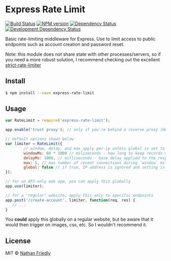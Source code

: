 #  Express Rate Limit

[![Build Status](https://secure.travis-ci.org/nfriedly/express-rate-limit.png?branch=master)](http://travis-ci.org/nfriedly/express-rate-limit)
[![NPM version](http://badge.fury.io/js/express-rate-limit.png)](https://npmjs.org/package/express-rate-limit "View this project on NPM")
[![Dependency Status](https://david-dm.org/nfriedly/express-rate-limit.png?theme=shields.io)](https://david-dm.org/nfriedly/express-rate-limit)
[![Development Dependency Status](https://david-dm.org/nfriedly/express-rate-limit/dev-status.png?theme=shields.io)](https://david-dm.org/nfriedly/express-rate-limit#info=devDependencies)

Basic rate-limiting middleware for Express. Use to limit access to public endpoints such as account creation and password reset.

Note: this module does not share state with other processes/servers, so if you need a more robust solution, I recommend checking out the excellent [strict-rate-limiter](https://www.npmjs.com/package/strict-rate-limiter)


## Install

```sh
$ npm install --save express-rate-limit
```


## Usage

```js
var RateLimit = require('express-rate-limit');

app.enable('trust proxy'); // only if you're behind a reverse proxy (Heroku, Bluemix, AWS if you use an ELB, custom Nginx setup, etc)

// default options shown below
var limiter = RateLimit({
        // window, delay, and max apply per-ip unless global is set to true
        windowMs: 60 * 1000 // miliseconds - how long to keep records of requests in memory
        delayMs: 1000, // milliseconds - base delay applied to the response - multiplied by number of recent hits from user's IP
        max: 5, // max number of recent connections during `window` miliseconds before (temporarily) bocking the user.
        global: false // if true, IP address is ignored and setting is applied equally to all requests
});

// for an API-only web app, you can apply this globally
app.use(limiter);

// for a "regular" website, apply this only to specific endpoints
app.post('/create-account', limiter, function(req, res) {
   // ...
}
```

You **could** apply this globally on a regular website, but be aware that it would then trigger on images, css, etc. So I wouldn't recommend it.

## License

MIT © [Nathan Friedly](http://nfriedly.com/)
